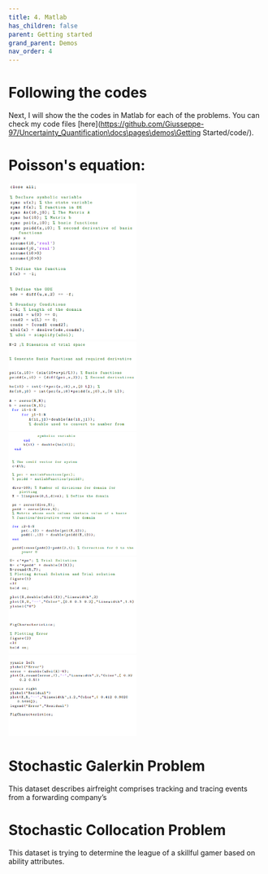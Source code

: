 ```yaml
---
title: 4. Matlab
has_children: false
parent: Getting started
grand_parent: Demos
nav_order: 4
---
```


# Following the codes

Next, I will show the the codes in Matlab for each of the problems. You can check my code files [here](https://github.com/Giusseppe-97/Uncertainty_Quantification\docs\pages\demos\Getting Started\/code/).

# Poisson's equation:
<img src="mat1.png" width="50%">
<img src="mat2.png" width="50%">
<img src="mat3.png" width="50%">
<img src="mat4.png" width="50%">
<img src="mat5.png" width="50%">

# Stochastic Galerkin Problem 

This dataset describes airfreight comprises tracking and tracing events from a forwarding company’s 

#  Stochastic Collocation Problem

This dataset is trying to determine the league of a skillful gamer based on ability attributes. 